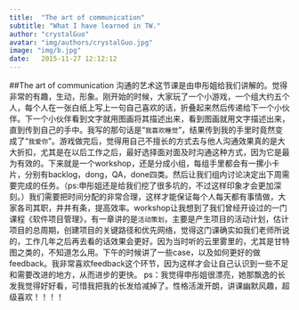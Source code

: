 ```yaml
---
title:  "The art of communication"
subtitle: "What I have learned in TW."
author: "crystalGuo"
avatar: "img/authors/crystalGuo.jpg"
image: "img/b.jpg"
date:   2015-11-27 12:12:12
---
```

##The art of communication
沟通的艺术这节课是由申彤姐给我们讲解的。觉得非常的有趣，生动，形象。刚开始的时候，大家玩了一个小游戏，一个组大约五个人，每个人在一张白纸上写上一句自己喜欢的话，折叠起来然后传递给下一个小伙伴。下一个小伙伴看到文字就用图画将其描述出来，看到图画就用文字描述出来，直到传到自己的手中。我写的那句话是“`我喜欢睡觉`”，结果传到我的手里时竟然变成了“`我爱你`”。游戏做完后，觉得用自己不擅长的方式去与他人沟通效果真的是大大折扣，尤其是在以后工作之后，最好选择面对面及时沟通这种方式，因为它是最为有效的。下来就是一个workshop，还是分成小组，每组手里都会有一摞小卡片，分别有backlog，dong，QA，done四类。然后让我们组内讨论决定出下周需要完成的任务。（ps:申彤姐还是给我们挖了很多坑的，不过这样印象才会更加深刻。）我们需要把时间分配的非常合理，这样才能保证每个人每天都有事情做，大家各司其职，井井有条，提高效率。workshop让我想到了我们曾经开设过的一门课程《软件项目管理》，有一章讲的是`活动策划`，主要是产生项目的活动计划，估计项目的总周期，创建项目的关键路径和优先网络，觉得这门课确实如我们老师所说的，工作几年之后再去看的话效果会更好。因为当时听的云里雾里的，尤其是甘特图之类的，不知道怎么用。下午的时候讲了一些case，以及如何更好的做feedback。我非常喜欢feedback这个环节，因为这样才会让自己认识到一些不足和需要改进的地方，从而进步的更快。
ps：我觉得申彤姐很漂亮，她那飘逸的长发我觉得好好看，可惜我把我的长发给减掉了。性格活泼开朗，讲课幽默风趣，超级喜欢！！！！
